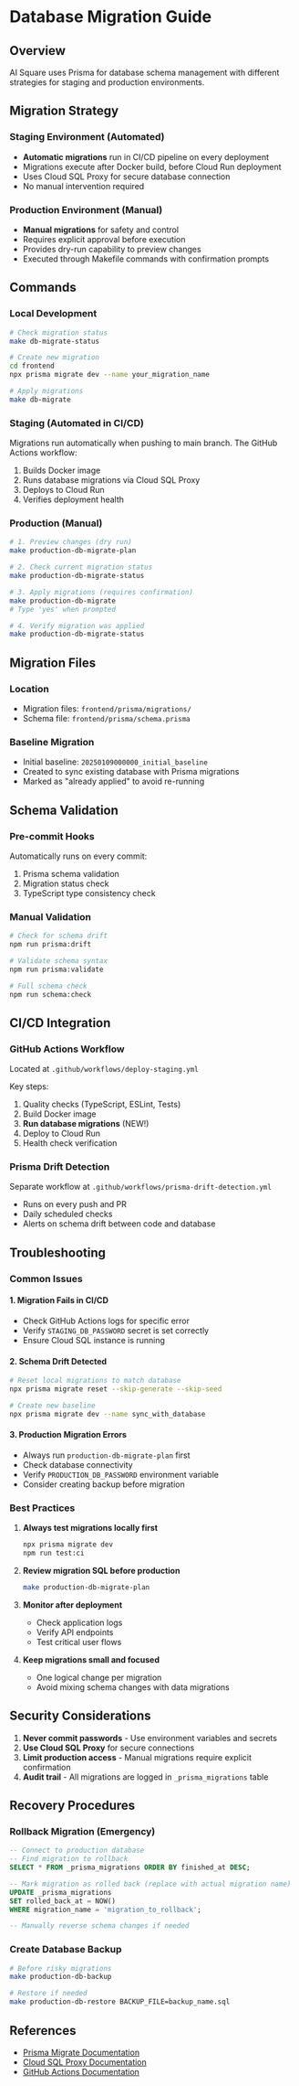 # Database Migration Guide

## Overview
AI Square uses Prisma for database schema management with different strategies for staging and production environments.

## Migration Strategy

### Staging Environment (Automated)
- **Automatic migrations** run in CI/CD pipeline on every deployment
- Migrations execute after Docker build, before Cloud Run deployment
- Uses Cloud SQL Proxy for secure database connection
- No manual intervention required

### Production Environment (Manual)
- **Manual migrations** for safety and control
- Requires explicit approval before execution
- Provides dry-run capability to preview changes
- Executed through Makefile commands with confirmation prompts

## Commands

### Local Development
```bash
# Check migration status
make db-migrate-status

# Create new migration
cd frontend
npx prisma migrate dev --name your_migration_name

# Apply migrations
make db-migrate
```

### Staging (Automated in CI/CD)
Migrations run automatically when pushing to main branch. The GitHub Actions workflow:
1. Builds Docker image
2. Runs database migrations via Cloud SQL Proxy
3. Deploys to Cloud Run
4. Verifies deployment health

### Production (Manual)
```bash
# 1. Preview changes (dry run)
make production-db-migrate-plan

# 2. Check current migration status
make production-db-migrate-status

# 3. Apply migrations (requires confirmation)
make production-db-migrate
# Type 'yes' when prompted

# 4. Verify migration was applied
make production-db-migrate-status
```

## Migration Files

### Location
- Migration files: `frontend/prisma/migrations/`
- Schema file: `frontend/prisma/schema.prisma`

### Baseline Migration
- Initial baseline: `20250109000000_initial_baseline`
- Created to sync existing database with Prisma migrations
- Marked as "already applied" to avoid re-running

## Schema Validation

### Pre-commit Hooks
Automatically runs on every commit:
1. Prisma schema validation
2. Migration status check
3. TypeScript type consistency check

### Manual Validation
```bash
# Check for schema drift
npm run prisma:drift

# Validate schema syntax
npm run prisma:validate

# Full schema check
npm run schema:check
```

## CI/CD Integration

### GitHub Actions Workflow
Located at `.github/workflows/deploy-staging.yml`

Key steps:
1. Quality checks (TypeScript, ESLint, Tests)
2. Build Docker image
3. **Run database migrations** (NEW!)
4. Deploy to Cloud Run
5. Health check verification

### Prisma Drift Detection
Separate workflow at `.github/workflows/prisma-drift-detection.yml`
- Runs on every push and PR
- Daily scheduled checks
- Alerts on schema drift between code and database

## Troubleshooting

### Common Issues

#### 1. Migration Fails in CI/CD
- Check GitHub Actions logs for specific error
- Verify `STAGING_DB_PASSWORD` secret is set correctly
- Ensure Cloud SQL instance is running

#### 2. Schema Drift Detected
```bash
# Reset local migrations to match database
npx prisma migrate reset --skip-generate --skip-seed

# Create new baseline
npx prisma migrate dev --name sync_with_database
```

#### 3. Production Migration Errors
- Always run `production-db-migrate-plan` first
- Check database connectivity
- Verify `PRODUCTION_DB_PASSWORD` environment variable
- Consider creating backup before migration

### Best Practices

1. **Always test migrations locally first**
   ```bash
   npx prisma migrate dev
   npm run test:ci
   ```

2. **Review migration SQL before production**
   ```bash
   make production-db-migrate-plan
   ```

3. **Monitor after deployment**
   - Check application logs
   - Verify API endpoints
   - Test critical user flows

4. **Keep migrations small and focused**
   - One logical change per migration
   - Avoid mixing schema changes with data migrations

## Security Considerations

1. **Never commit passwords** - Use environment variables and secrets
2. **Use Cloud SQL Proxy** for secure connections
3. **Limit production access** - Manual migrations require explicit confirmation
4. **Audit trail** - All migrations are logged in `_prisma_migrations` table

## Recovery Procedures

### Rollback Migration (Emergency)
```sql
-- Connect to production database
-- Find migration to rollback
SELECT * FROM _prisma_migrations ORDER BY finished_at DESC;

-- Mark migration as rolled back (replace with actual migration name)
UPDATE _prisma_migrations 
SET rolled_back_at = NOW() 
WHERE migration_name = 'migration_to_rollback';

-- Manually reverse schema changes if needed
```

### Create Database Backup
```bash
# Before risky migrations
make production-db-backup

# Restore if needed
make production-db-restore BACKUP_FILE=backup_name.sql
```

## References
- [Prisma Migrate Documentation](https://www.prisma.io/docs/concepts/components/prisma-migrate)
- [Cloud SQL Proxy Documentation](https://cloud.google.com/sql/docs/mysql/sql-proxy)
- [GitHub Actions Documentation](https://docs.github.com/en/actions)